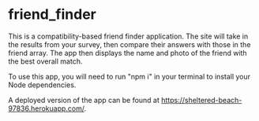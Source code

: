 # friend_finder

This is a compatibility-based friend finder application. The site will take in the results from your survey, then compare their answers with those in the friend array. The app then displays the name and photo of the friend with the best overall match. 

To use this app, you will need to run "npm i" in your terminal to install your Node dependencies.  

A deployed version of the app can be found at https://sheltered-beach-97836.herokuapp.com/. 
